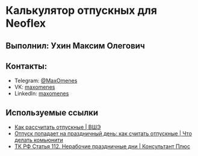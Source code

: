 # Калькулятор отпускных для Neoflex
## Выполнил: Ухин Максим Олегович
## Контакты:
- Telegram: [@MaxOmenes](https://t.me/MaxOmenes)
- VK: [maxomenes](https://vk.com/maxomenes)
- LinkedIn: [maxomenes](https://www.linkedin.com/in/maxomenes/)

## Используемые ссылки
- [Как рассчитать отпускные | ВШЭ](https://fd.hse.ru/news/913404888.html)
- [Отпуск попадает на праздничный день: как считать отпускные | Что делать комьюнити ](https://www.4dk.ru/content/art/33590-cplus-otpusk-popadaet-na-prazdnichnyij-den-kak-schitat-otpusknyie-20230419)
- [ТК РФ Статья 112. Нерабочие праздничные дни | Консультант Плюс](https://www.consultant.ru/document/cons_doc_LAW_34683/98ef2900507766e70ff29c0b9d8e2353ea80a1cf/)

